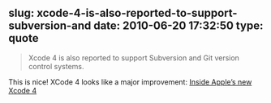 slug: xcode-4-is-also-reported-to-support-subversion-and
date: 2010-06-20 17:32:50
type: quote
---

> Xcode 4 is also reported to support Subversion and Git version control systems.

This is nice! XCode 4 looks like a major improvement: [Inside Apple’s new Xcode 4](http://www.appleinsider.com/articles/10/06/19/inside_apples_new_xcode_4_development_tool.html&page=3)
